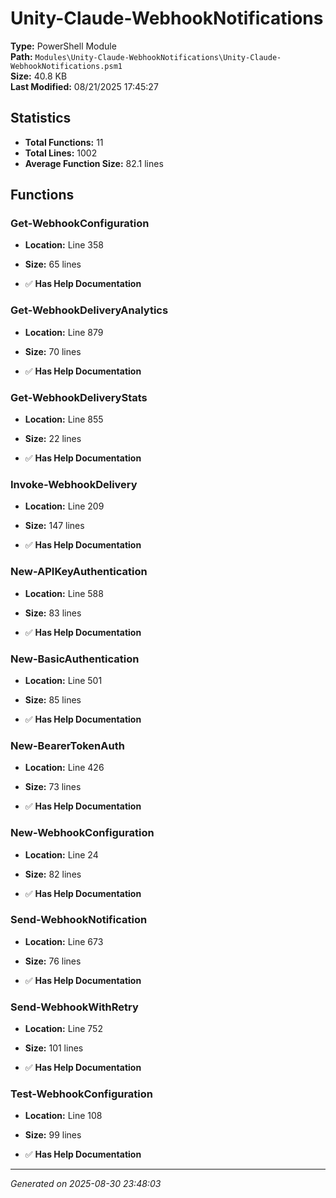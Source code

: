 # Unity-Claude-WebhookNotifications

**Type:** PowerShell Module  
**Path:** `Modules\Unity-Claude-WebhookNotifications\Unity-Claude-WebhookNotifications.psm1`  
**Size:** 40.8 KB  
**Last Modified:** 08/21/2025 17:45:27  

## Statistics

- **Total Functions:** 11
- **Total Lines:** 1002
- **Average Function Size:** 82.1 lines

## Functions


### Get-WebhookConfiguration

- **Location:** Line 358
- **Size:** 65 lines

- ✅ **Has Help Documentation** 
### Get-WebhookDeliveryAnalytics

- **Location:** Line 879
- **Size:** 70 lines

- ✅ **Has Help Documentation** 
### Get-WebhookDeliveryStats

- **Location:** Line 855
- **Size:** 22 lines

- ✅ **Has Help Documentation** 
### Invoke-WebhookDelivery

- **Location:** Line 209
- **Size:** 147 lines

- ✅ **Has Help Documentation** 
### New-APIKeyAuthentication

- **Location:** Line 588
- **Size:** 83 lines

- ✅ **Has Help Documentation** 
### New-BasicAuthentication

- **Location:** Line 501
- **Size:** 85 lines

- ✅ **Has Help Documentation** 
### New-BearerTokenAuth

- **Location:** Line 426
- **Size:** 73 lines

- ✅ **Has Help Documentation** 
### New-WebhookConfiguration

- **Location:** Line 24
- **Size:** 82 lines

- ✅ **Has Help Documentation** 
### Send-WebhookNotification

- **Location:** Line 673
- **Size:** 76 lines

- ✅ **Has Help Documentation** 
### Send-WebhookWithRetry

- **Location:** Line 752
- **Size:** 101 lines

- ✅ **Has Help Documentation** 
### Test-WebhookConfiguration

- **Location:** Line 108
- **Size:** 99 lines

- ✅ **Has Help Documentation**

---
*Generated on 2025-08-30 23:48:03*
